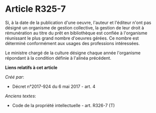 # Article R325-7

Si, à la date de la publication d'une oeuvre, l'auteur et l'éditeur n'ont pas désigné un organisme de gestion collective, la
gestion de leur droit à rémunération au titre du prêt en bibliothèque est confiée à l'organisme réunissant le plus grand
nombre d'oeuvres gérées. Ce nombre est déterminé conformément aux usages des professions intéressées.

Le ministre chargé de la culture désigne chaque année l'organisme répondant à la condition définie à l'alinéa précédent.

**Liens relatifs à cet article**

_Créé par_:

  - Décret n°2017-924 du 6 mai 2017 - art. 4

_Anciens textes_:

  - Code de la propriété intellectuelle - art. R326-7 (T)
